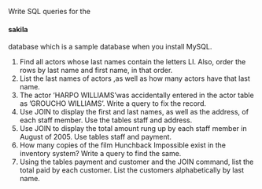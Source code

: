 Write SQL queries for the <h4>sakila</h4> database which is a
sample database when you install MySQL.

1. Find all actors whose last names contain the letters LI. Also, order the rows
by last name and first name, in that order.
2. List the last names of actors ,as well as how many actors have that last name.
3. The actor ‘HARPO WILLIAMS’was accidentally entered in the actor table as
’GROUCHO WILLIAMS’. Write a query to fix the record.
4. Use JOIN to display the first and last names, as well as the address, of each
staff member. Use the tables staff and address.
5. Use JOIN to display the total amount rung up by each staff member in August
of 2005. Use tables staff and payment.
6. How many copies of the film Hunchback Impossible exist in the inventory
system? Write a query to find the same.
7. Using the tables payment and customer and the JOIN command, list the total
paid by each customer. List the customers alphabetically by last name.